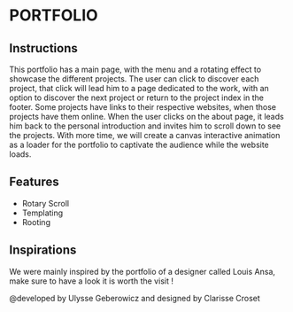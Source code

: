 # PORTFOLIO 

## Instructions 

This portfolio has a main page, with the menu and a rotating effect to showcase the different projects. The user can click to discover each project, that click will lead him to a page dedicated to the work, with an option to discover the next project or return to the project index in the footer. Some projects have links to their respective websites, when those projects have them online.
When the user clicks on the about page, it leads him back to the personal introduction and invites him to scroll down to see the projects.
With more time, we will create a canvas interactive animation as a loader for the portfolio to captivate the audience while the website loads.

## Features
* Rotary Scroll
* Templating
* Rooting

## Inspirations

We were mainly inspired by the portfolio of a designer called Louis Ansa, make sure to have a look it is worth the visit !

@developed by Ulysse Geberowicz and designed by Clarisse Croset